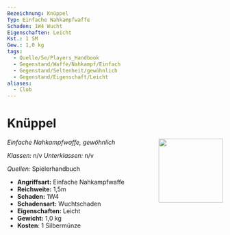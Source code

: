 ```yaml
---
Bezeichnung: Knüppel
Typ: Einfache Nahkampfwaffe
Schaden: 1W4 Wucht
Eigenschaften: Leicht
Kst.: 1 SM
Gew.: 1,0 kg
tags:
  - Quelle/5e/Players_Handbook
  - Gegenstand/Waffe/Nahkampf/Einfach
  - Gegenstand/Seltenheit/gewöhnlich
  - Gegenstand/Eigenschaft/Leicht
aliases:
  - Club
---
```

# Knüppel
*Einfache Nahkampfwaffe, gewöhnlich*
<img src="Symbolik/Gegenstände.webp" align="right" width="150">

_Klassen:_ n/v 
_Unterklassen:_  n/v

_Quellen:_ Spielerhandbuch

- **Angriffsart:** Einfache Nahkampfwaffe
- **Reichweite:** 1,5m
- **Schaden:** 1W4 
- **Schadensart:** Wuchtschaden
- **Eigenschaften:** Leicht
- **Gewicht:** 1,0 kg
- **Kosten**: 1 Silbermünze